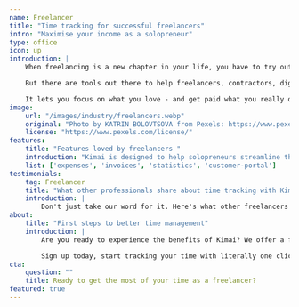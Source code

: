 ```yaml
---
name: Freelancer
title: "Time tracking for successful freelancers"
intro: "Maximise your income as a solopreneur"
type: office
icon: up
introduction: |
    When freelancing is a new chapter in your life, you have to try out new roles and face new challenges. One of these is time management and balancing the hours you work with the profitability of your projects. Balancing multiple projects requires analysis, both for you and your clients.

    But there are tools out there to help freelancers, contractors, digital nomads and solopreneurs track their billable hours, bill clients without pulling your hair out, manage your hourly rates and expenses, etc.

    It lets you focus on what you love - and get paid what you really deserve. Let's see how with Kimai as a time tracking tool for freelancers.
image:
    url: "/images/industry/freelancers.webp"
    original: "Photo by KATRIN BOLOVTSOVA from Pexels: https://www.pexels.com/photo/woman-looking-at-dog-in-room-4680380/"
    license: "https://www.pexels.com/license/"
features:
    title: "Features loved by freelancers "
    introduction: "Kimai is designed to help solopreneurs streamline their workflow. Whether you're juggling multiple clients or managing a variety of projects, Kimai provides the tools you need to stay organised and profitable."
    list: ['expenses', 'invoices', 'statistics', 'customer-portal']
testimonials:
    tag: Freelancer
    title: "What other professionals share about time tracking with Kimai"
    introduction: |
        Don't just take our word for it. Here's what other freelancers say:
about:
    title: "First steps to better time management"
    introduction: |
        Are you ready to experience the benefits of Kimai? We offer a free trial so you can explore all the features before you decide which time tracking software is best for you as an independent professional.

        Sign up today, start tracking your time with literally one click and have a more organised day!
cta:
    question: ""
    title: Ready to get the most of your time as a freelancer?
featured: true
---
```

